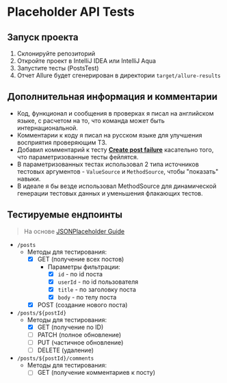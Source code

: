 # Placeholder API Tests

## Запуск проекта

1.  Склонируйте репозиторий
2.  Откройте проект в IntelliJ IDEA или IntelliJ Aqua
3.  Запустите тесты (PostsTest)
4.  Отчет Allure будет сгенерирован в директории `target/allure-results`

## Дополнительная информация и комментарии

- Код, функционал и сообщения в проверках я писал на английском языке, с расчетом на то, что команда может быть интернациональной. 
- Комментарии к коду я писал на русском языке для улучшения восприятия проверяющим ТЗ.
- Добавил комментарий к тесту [**Create post failure**](./src/test/kotlin/tech.themukha.placeholdertests/posts/PostsTest.kt#L39) касательно того, что параметризованные тесты фейлятся.
- В параметризованных тестах использовал 2 типа источников тестовых аргументов - `ValueSource` и `MethodSource`, чтобы "показать" навыки.
- В идеале я бы везде использовал MethodSource для динамической генерации тестовых данных и уменьшения флакающих тестов.

[//]: # (TODO: заменить строку L42 на другое значение, если изменится порядок тестов для улучшения читаемости README в ГитХабе)

## Тестируемые ендпоинты
> На основе [JSONPlaceholder Guide]()

- `/posts`
  - Методы для тестирования:
    - [X] GET (получение всех постов)
      - Параметры фильтрации:
        - [X] `id` - по id поста
        - [X] `userId` - по id пользователя
        - [X] `title` - по заголовку поста
        - [X] `body` - по телу поста
    - [X] POST (создание нового поста)
- `/posts/${postId}`
  - Методы для тестирования:
    - [X] GET (получение по ID)
    - [ ] PATCH (полное обновление)
    - [ ] PUT (частичное обновление)
    - [ ] DELETE (удаление)
- `/posts/${postId}/comments`
  - Методы для тестирования:
    - [ ] GET (получение комментариев к посту)